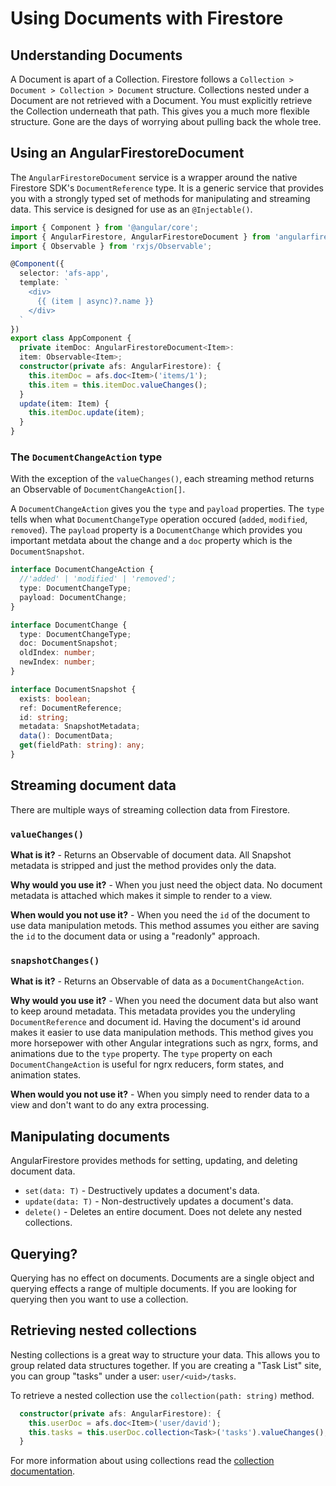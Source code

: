# Using Documents with Firestore

## Understanding Documents

A Document is apart of a Collection. Firestore follows a `Collection > Document > Collection > Document` structure. Collections nested under a Document are not retrieved with a Document. You must explicitly retrieve the Collection underneath that path. This gives you a much more flexible structure. Gone are the days of worrying about pulling back the whole tree.

## Using an AngularFirestoreDocument

The `AngularFirestoreDocument` service is a wrapper around the native Firestore SDK's `DocumentReference` type. It is a generic service that provides you with a strongly typed set of methods for manipulating and streaming data. This service is designed for use as an `@Injectable()`.

```ts
import { Component } from '@angular/core';
import { AngularFirestore, AngularFirestoreDocument } from 'angularfire2/firestore';
import { Observable } from 'rxjs/Observable';

@Component({
  selector: 'afs-app',
  template: `
    <div>
      {{ (item | async)?.name }}
    </div>
  `
})
export class AppComponent {
  private itemDoc: AngularFirestoreDocument<Item>: 
  item: Observable<Item>;
  constructor(private afs: AngularFirestore): {
    this.itemDoc = afs.doc<Item>('items/1');
    this.item = this.itemDoc.valueChanges();
  }
  update(item: Item) {
    this.itemDoc.update(item);
  }
}
```

### The `DocumentChangeAction` type

With the exception of the `valueChanges()`, each streaming method returns an Observable of `DocumentChangeAction[]`.

A `DocumentChangeAction` gives you the `type` and `payload` properties. The `type` tells when what `DocumentChangeType` operation occured (`added`, `modified`, `removed`). The `payload` property is a `DocumentChange` which provides you important metdata about the change and a `doc` property which is the `DocumentSnapshot`.

```ts
interface DocumentChangeAction {
  //'added' | 'modified' | 'removed';
  type: DocumentChangeType;
  payload: DocumentChange;
}

interface DocumentChange {
  type: DocumentChangeType;
  doc: DocumentSnapshot;
  oldIndex: number;
  newIndex: number;
}

interface DocumentSnapshot {
  exists: boolean;
  ref: DocumentReference;
  id: string;
  metadata: SnapshotMetadata;
  data(): DocumentData;
  get(fieldPath: string): any;
}
```

## Streaming document data

There are multiple ways of streaming collection data from Firestore.

### `valueChanges()`
**What is it?** - Returns an Observable of document data. All Snapshot metadata is stripped and just the method provides only the data.

**Why would you use it?** - When you just need the object data. No document metadata is attached which makes it simple to render to a view.

**When would you not use it?** - When you need the `id` of the document to use data manipulation metods. This method assumes you either are saving the `id` to the document data or using a "readonly" approach.

### `snapshotChanges()`
**What is it?** - Returns an Observable of data as a `DocumentChangeAction`. 

**Why would you use it?** - When you need the document data but also want to keep around metadata. This metadata provides you the underyling `DocumentReference` and document id. Having the document's id around makes it easier to use data manipulation methods. This method gives you more horsepower with other Angular integrations such as ngrx, forms, and animations due to the `type` property. The `type` property on each `DocumentChangeAction` is useful for ngrx reducers, form states, and animation states.

**When would you not use it?** - When you simply need to render data to a view and don't want to do any extra processing.

## Manipulating documents

AngularFirestore provides methods for setting, updating, and deleting document data.

- `set(data: T)` - Destructively updates a document's data.
- `update(data: T)` - Non-destructively updates a document's data.
- `delete()` - Deletes an entire document. Does not delete any nested collections.

## Querying?

Querying has no effect on documents. Documents are a single object and querying effects a range of multiple documents. If you are looking for querying then you want to use a collection.

## Retrieving nested collections

Nesting collections is a great way to structure your data. This allows you to group related data structures together. If you are creating a "Task List" site, you can group "tasks" under a user: `user/<uid>/tasks`. 

To retrieve a nested collection use the `collection(path: string)` method.

```ts
  constructor(private afs: AngularFirestore): {
    this.userDoc = afs.doc<Item>('user/david');
    this.tasks = this.userDoc.collection<Task>('tasks').valueChanges();
  }
```

For more information about using collections read the [collection documentation](docs/firestore/collection.md).
